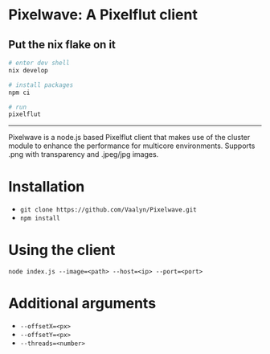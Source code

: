 # Pixelwave: A Pixelflut client

## Put the nix flake on it
```bash
# enter dev shell
nix develop

# install packages
npm ci

# run
pixelflut
```

---

Pixelwave is a node.js based Pixelflut client that makes use of the cluster module to enhance the performance for multicore environments. Supports .png with transparency and .jpeg/jpg images.

# Installation

* `git clone https://github.com/Vaalyn/Pixelwave.git`
* `npm install`

# Using the client

`node index.js --image=<path> --host=<ip> --port=<port>`

# Additional arguments

* `--offsetX=<px>`
* `--offsetY=<px>`
* `--threads=<number>`
